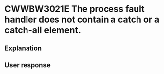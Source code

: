 # CWWBW3021E The process fault handler does not contain a catch or a catch-all element.

## Explanation

## User response